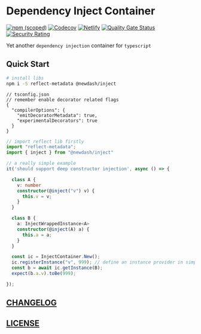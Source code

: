 # Dependency Inject Container

[![npm (scoped)](https://img.shields.io/npm/v/@newdash/inject?label=@newdash/inject)](https://www.npmjs.com/package/@newdash/inject)
[![Codecov](https://codecov.io/gh/newdash/inject/branch/master/graph/badge.svg)](https://codecov.io/gh/newdash/inject)
[![Netlify](https://img.shields.io/netlify/70db22cf-e923-4aa9-ac52-8591056c70f1?label=docs)](https://newdash-inject.netlify.fornever.org/)
[![Quality Gate Status](https://sonarcloud.io/api/project_badges/measure?project=newdash_inject&metric=alert_status)](https://sonarcloud.io/dashboard?id=newdash_inject)
[![Security Rating](https://sonarcloud.io/api/project_badges/measure?project=newdash_inject&metric=security_rating)](https://sonarcloud.io/dashboard?id=newdash_inject)

Yet another `dependency injection` container for `typescript`

## Quick Start

```bash
# install libs
npm i -S reflect-metadata @newdash/inject
```

```json5
// tsconfig.json
// remember enable decorator related flags
{
  "compilerOptions": {
    "emitDecoratorMetadata": true,
    "experimentalDecorators": true
  }
}
```

```ts
// import reflect lib firstly
import "reflect-metadata"; 
import { inject } from "@newdash/inject"

// a really simple example
it('should support deep constructor injection', async () => {

  class A {
    v: number
    constructor(@inject("v") v) {
      this.v = v;
    }
  }

  class B {
    a: InjectWrappedInstance<A>
    constructor(@inject(A) a) {
      this.a = a;
    }
  }

  const ic = InjectContainer.New();
  ic.registerInstance("v", 999); // define an instance provider in simple way
  const b = await ic.getInstance(B);
  expect(b.a.v).toBe(999);

});
```

## [CHANGELOG](./CHANGELOG.md)

## [LICENSE](./LICENSE)
